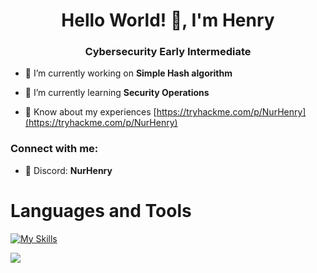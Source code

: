 <h1 align="center">Hello World! 👋, I'm Henry</h1>
<h3 align="center">Cybersecurity Early Intermediate</h3>

- 🔭 I’m currently working on **Simple Hash algorithm**

- 🌱 I’m currently learning **Security Operations**

- 📄 Know about my experiences [https://tryhackme.com/p/NurHenry](https://tryhackme.com/p/NurHenry)

<h3 align="left">Connect with me:</h3>

- 👻 Discord: **NurHenry**

<p align="left">
</p>


# Languages and Tools 
[![My Skills](https://skillicons.dev/icons?i=html,py,js,java,linux,unreal,css,nginx,mysql)](https://skillicons.dev)

![](https://github-profile-trophy.vercel.app/?username=NurHenry&theme=darkhub&no-frame=false&no-bg=true&margin-w=4)
